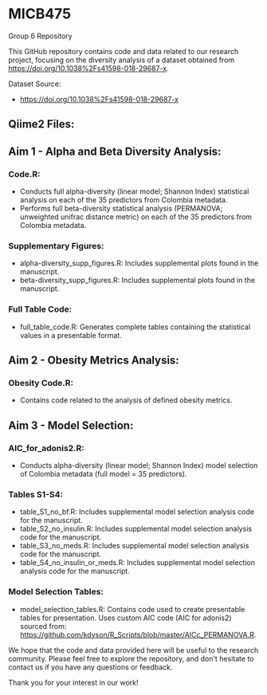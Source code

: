 # MICB475
Group 6 Repository

This GitHub repository contains code and data related to our research project, focusing on the diversity analysis of a dataset obtained from https://doi.org/10.1038%2Fs41598-018-29687-x.

Dataset Source:
- https://doi.org/10.1038%2Fs41598-018-29687-x

Qiime2 Files:
- 

## Aim 1 - Alpha and Beta Diversity Analysis:

### Code.R:

- Conducts full alpha-diversity (linear model; Shannon Index) statistical analysis on each of the 35 predictors from Colombia metadata.
- Performs full beta-diversity statistical analysis (PERMANOVA; unweighted unifrac distance metric) on each of the 35 predictors from Colombia metadata.

### Supplementary Figures:

- alpha-diversity_supp_figures.R: Includes supplemental plots found in the manuscript.
- beta-diversity_supp_figures.R: Includes supplemental plots found in the manuscript.

### Full Table Code:

- full_table_code.R: Generates complete tables containing the statistical values in a presentable format.

## Aim 2 - Obesity Metrics Analysis:

### Obesity Code.R:

- Contains code related to the analysis of defined obesity metrics.

## Aim 3 - Model Selection:

### AIC_for_adonis2.R:

- Conducts alpha-diversity (linear model; Shannon Index) model selection of Colombia metadata (full model = 35 predictors).

### Tables S1-S4:

- table_S1_no_bf.R: Includes supplemental model selection analysis code for the manuscript.
- table_S2_no_insulin.R: Includes supplemental model selection analysis code for the manuscript.
- table_S3_no_meds.R: Includes supplemental model selection analysis code for the manuscript.
- table_S4_no_insulin_or_meds.R: Includes supplemental model selection analysis code for the manuscript.

### Model Selection Tables:

- model_selection_tables.R: Contains code used to create presentable tables for presentation. Uses custom AIC code (AIC for adonis2) sourced from: https://github.com/kdyson/R_Scripts/blob/master/AICc_PERMANOVA.R.

We hope that the code and data provided here will be useful to the research community. Please feel free to explore the repository, and don't hesitate to contact us if you have any questions or feedback.

Thank you for your interest in our work!

